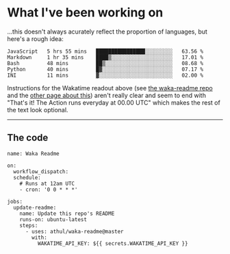 # What I've been working on

…this doesn't always acurately reflect the proportion of languages, but here's a rough idea:

<!--START_SECTION:waka-->
```text
JavaScript   5 hrs 55 mins   ████████████████░░░░░░░░░   63.56 % 
Markdown     1 hr 35 mins    ████▒░░░░░░░░░░░░░░░░░░░░   17.01 % 
Bash         48 mins         ██▒░░░░░░░░░░░░░░░░░░░░░░   08.68 % 
Python       40 mins         █▓░░░░░░░░░░░░░░░░░░░░░░░   07.17 % 
INI          11 mins         ▓░░░░░░░░░░░░░░░░░░░░░░░░   02.00 % 
```
<!--END_SECTION:waka-->

Instructions for the Wakatime readout above (see [the waka-readme repo](https://github.com/athul/waka-readme) and the [other page about this](https://github.com/marketplace/actions/waka-readme)) aren't really clear and seem to end with "That's it! The Action runs everyday at 00.00 UTC" which makes the rest of the text look optional.

---

## The code

```
name: Waka Readme

on:
  workflow_dispatch:
  schedule:
    # Runs at 12am UTC
    - cron: '0 0 * * *'

jobs:
  update-readme:
    name: Update this repo's README
    runs-on: ubuntu-latest
    steps:
      - uses: athul/waka-readme@master
        with:
          WAKATIME_API_KEY: ${{ secrets.WAKATIME_API_KEY }}
```

